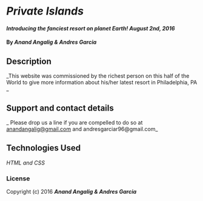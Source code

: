 # _Private Islands_

#### _Introducing the fanciest resort on planet Earth! August 2nd, 2016_

#### By _**Anand Angalig & Andres Garcia**_

## Description

_This website was commissioned by the richest person on this half of the World to give more information about his/her latest resort in Philadelphia, PA _


## Support and contact details

_ Please drop us a line if you are compelled to do so at anandangalig@gmail.com and andresgarciar96@gmail.com_

## Technologies Used

_HTML and CSS_

### License
Copyright (c) 2016 **_Anand Angalig & Andres Garcia_**
